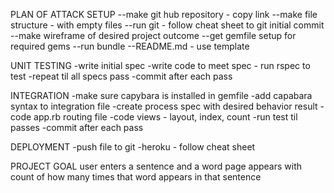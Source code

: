  PLAN OF ATTACK
 SETUP
 --make git hub repository - copy link
 --make file structure - with empty files
 --run git - follow cheat sheet to git initial commit
 --make wireframe of desired project outcome
 --get gemfile setup for required gems
 --run bundle
 --README.md - use template

 UNIT TESTING
 -write initial spec
 -write code to meet spec - run rspec to test
 -repeat til all specs pass
 -commit after each pass

 INTEGRATION
 -make sure capybara is installed in gemfile
 -add capabara syntax to integration file
 -create process spec with desired behavior result
 -code app.rb routing file
 -code views - layout, index, count
 -run test til passes
 -commit after each pass

 DEPLOYMENT
 -push file to git
 -heroku - follow cheat sheet






 PROJECT GOAL
 user enters a sentence and a word
 page appears with count of how many times that word appears in that sentence
